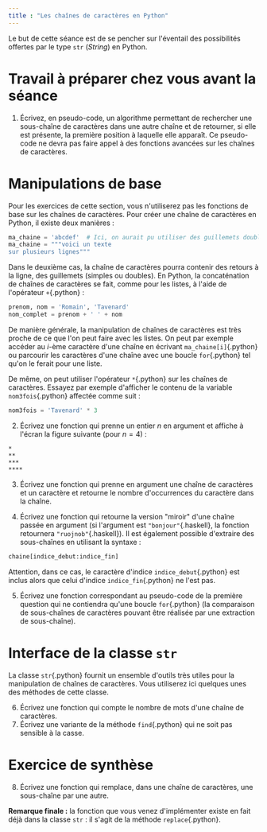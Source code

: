 ```yaml
---
title : "Les chaînes de caractères en Python"
---
```


Le but de cette séance est de se pencher sur l'éventail des possibilités offertes par le type `str` (_String_) en Python.

# Travail à préparer chez vous avant la séance

1. Écrivez, en pseudo-code, un algorithme permettant de rechercher une sous-chaîne de caractères dans une autre chaîne et de retourner, si elle est présente, la première position à laquelle elle apparaît.
Ce pseudo-code ne devra pas faire appel à des fonctions avancées sur les chaînes de caractères.

# Manipulations de base

Pour les exercices de cette section, vous n'utiliserez pas les fonctions de base sur les chaînes de caractères.
Pour créer une chaîne de caractères en Python, il existe deux manières :
```python
ma_chaine = 'abcdef'  # Ici, on aurait pu utiliser des guillemets doubles
ma_chaine = """voici un texte
sur plusieurs lignes"""
```

Dans le deuxième cas, la chaîne de caractères pourra contenir des retours à la ligne, des guillemets (simples ou doubles).
En Python, la concaténation de chaînes de caractères se fait, comme pour les listes, à l'aide de l'opérateur `+`{.python} :
```python
prenom, nom = 'Romain', 'Tavenard'
nom_complet = prenom + ' ' + nom
```
De manière générale, la manipulation de chaînes de caractères est très proche de ce que l'on peut faire avec les listes. On peut par exemple accéder au $i$-ème caractère d'une chaîne en écrivant `ma_chaine[i]`{.python} ou parcourir les caractères d'une chaîne avec une boucle `for`{.python} tel qu'on le ferait pour une liste.

De même, on peut utiliser l'opérateur `*`{.python} sur les chaînes de caractères.
Essayez par exemple d'afficher le contenu de la variable `nom3fois`{.python} affectée comme suit :
```python
nom3fois = 'Tavenard' * 3
```

2. Écrivez une fonction qui prenne un entier $n$ en argument et affiche à l'écran la figure suivante (pour $n=4$) :

```
*
**
***
****
```

3. Écrivez une fonction qui prenne en argument une chaîne de caractères et un caractère et retourne le nombre d'occurrences du caractère dans la chaîne.

4. Écrivez une fonction qui retourne la version "miroir" d'une chaîne passée en argument (si l'argument est `"bonjour"`{.haskell}, la fonction retournera `"ruojnob"`{.haskell}).
Il est également possible d'extraire des sous-chaînes en utilisant la syntaxe :
```python
chaine[indice_debut:indice_fin]
```

Attention, dans ce cas, le caractère d'indice `indice_debut`{.python} est inclus alors que celui d'indice `indice_fin`{.python} ne l'est pas.

5. Écrivez une fonction correspondant au pseudo-code de la première question qui ne contiendra qu'une boucle `for`{.python} (la comparaison de sous-chaînes de caractères pouvant être réalisée par une extraction de sous-chaîne).

# Interface de la classe `str`

La classe `str`{.python} fournit un ensemble d'outils très utiles pour la manipulation de chaînes de caractères.
Vous utiliserez ici quelques unes des méthodes de cette classe.

6. Écrivez une fonction qui compte le nombre de mots d'une chaîne de caractères.
7. Écrivez une variante de la méthode `find`{.python} qui ne soit pas sensible à la casse.

# Exercice de synthèse
8. Écrivez une fonction qui remplace, dans une chaîne de caractères, une sous-chaîne par une autre.

**Remarque finale :** la fonction que vous venez d'implémenter existe en fait déjà dans la classe `str` : il s'agit de la méthode `replace`{.python}.
